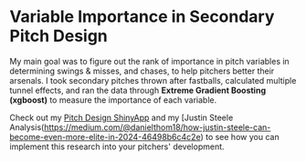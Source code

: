 # Variable Importance in Secondary Pitch Design
My main goal was to figure out the rank of importance in pitch variables in determining swings & misses, and chases, to help pitchers better their arsenals. I took secondary pitches thrown after fastballs, calculated multiple tunnel effects, and ran the data through **Extreme Gradient Boosting (xgboost)** to measure the importance of each variable.

Check out my [Pitch Design ShinyApp](https://danielthom18.shinyapps.io/mlb_pitch_development_app/) and my [Justin Steele Analysis(https://medium.com/@danielthom18/how-justin-steele-can-become-even-more-elite-in-2024-46498b6c4c2e) to see how you can implement this research into your pitchers' development.
